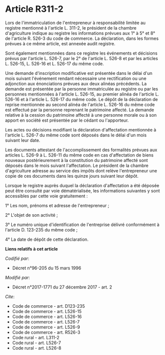 # Article R311-2

Lors de l'immatriculation de l'entrepreneur à responsabilité limitée au registre mentionné à l'article L. 311-2, le président
de la chambre d'agriculture indique au registre les informations prévues aux 1° à 5° et 8° de l'article R. 526-3 du code de
commerce. La déclaration, dans les formes prévues à ce même article, est annexée audit registre.

Sont également mentionnées dans ce registre les événements et décisions prévus par l'article L. 526-7, par le 2° de l'article
L. 526-8 et par les articles L. 526-15, L. 526-16 et L. 526-17 du même code.

Une demande d'inscription modificative est présentée dans le délai d'un mois suivant l'événement rendant nécessaire une
rectification ou une adjonction aux énonciations prévues aux deux alinéas précédents. La demande est présentée par la
personne immatriculée au registre ou par les personnes mentionnées à l'article L. 526-15, au premier alinéa de l'article L.
526-16 et à l'article L. 526-17 du même code. Le dépôt de la déclaration de reprise mentionnée au second alinéa de l'article
L. 526-16 du même code est effectué par la personne reprenant le patrimoine affecté. La demande relative à la cession du
patrimoine affecté à une personne morale ou à son apport en société est présentée par le cédant ou l'apporteur.

Les actes ou décisions modifiant la déclaration d'affectation mentionnée à l'article L. 526-7 du même code sont déposés dans
le délai d'un mois suivant leur date.

Les documents attestant de l'accomplissement des formalités prévues aux articles L. 526-9 à L. 526-11  du même code en cas
d'affectation de biens nouveaux postérieurement à la constitution du patrimoine affecté sont déposés dans le mois suivant
l'affectation. Le président de la chambre d'agriculture adresse au service des impôts dont relève l'entrepreneur une copie de
ces documents dans les quinze jours suivant leur dépôt.

Lorsque le registre auprès duquel la déclaration d'affectation a été déposée peut être consulté par voie dématérialisée, les
informations suivantes y sont accessibles par cette voie gratuitement :

1° Les nom, prénoms et adresse de l'entrepreneur ;

2° L'objet de son activité ;

3° Le numéro unique d'identification de l'entreprise délivré conformément à l'article D. 123-235  du même code ;

4° La date de dépôt de cette déclaration.

**Liens relatifs à cet article**

_Codifié par_:

  - Décret n°96-205 du 15 mars 1996

_Modifié par_:

  - Décret n°2017-1771 du 27 décembre 2017 - art. 2

_Cite_:

  - Code de commerce - art. D123-235
  - Code de commerce - art. L526-15
  - Code de commerce - art. L526-16
  - Code de commerce - art. L526-7
  - Code de commerce - art. L526-9
  - Code de commerce - art. R526-3
  - Code rural - art. L311-2
  - Code rural - art. L526-7
  - Code rural - art. L526-8
